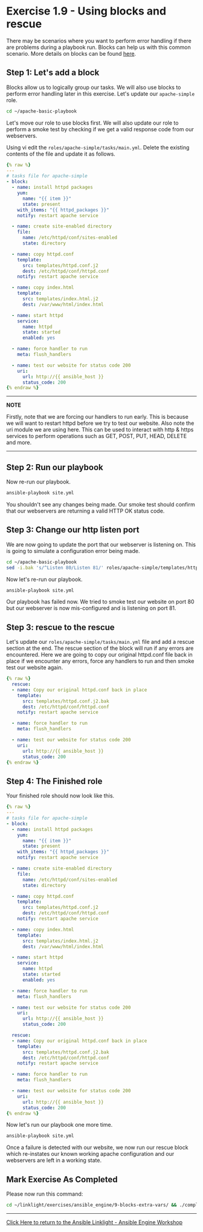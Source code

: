 # Exercise 1.9 - Using blocks and rescue

There may be scenarios where you want to perform error handling if there are problems during a playbook run. Blocks can help us with this common scenario. More details on blocks can be found [here](https://docs.ansible.com/ansible/latest/user_guide/playbooks_blocks.html).

## Step 1: Let's add a block

Blocks allow us to logically group our tasks. We will also use blocks to perform error handling later in this exercise. Let's update our `apache-simple` role.

```bash
cd ~/apache-basic-playbook
```

Let's move our role to use blocks first. We will also update our role to perform a smoke test by checking if we get a valid response code from our webservers.

Using vi edit the `roles/apache-simple/tasks/main.yml`. Delete the existing contents of the file and update it as follows.

```yml
{% raw %}
---
# tasks file for apache-simple
- block:
  - name: install httpd packages
    yum:
      name: "{{ item }}"
      state: present
    with_items: "{{ httpd_packages }}"
    notify: restart apache service

  - name: create site-enabled directory
    file:
      name: /etc/httpd/conf/sites-enabled
      state: directory

  - name: copy httpd.conf
    template:
      src: templates/httpd.conf.j2
      dest: /etc/httpd/conf/httpd.conf
    notify: restart apache service

  - name: copy index.html
    template:
      src: templates/index.html.j2
      dest: /var/www/html/index.html

  - name: start httpd
    service:
      name: httpd
      state: started
      enabled: yes

  - name: force handler to run
    meta: flush_handlers

  - name: test our website for status code 200
    uri:
      url: http://{{ ansible_host }}
      status_code: 200
{% endraw %}
```
---
**NOTE**

Firstly, note that we are forcing our handlers to run early. This is because we will want to restart httpd before we try to test our website. Also note the uri module we are using here. This can be used to interact with http & https services to perform operations such as GET, POST, PUT, HEAD, DELETE and more.

---

## Step 2: Run our playbook

Now re-run our playbook. 

```bash
ansible-playbook site.yml
```

You shouldn't see any changes being made. Our smoke test should confirm that our webservers are returning a valid HTTP OK status code.

## Step 3: Change our http listen port

We are now going to update the port that our webserver is listening on. This is going to simulate a configuration error being made.

```bash
cd ~/apache-basic-playbook
sed -i.bak 's/^Listen 80/Listen 81/' roles/apache-simple/templates/httpd.conf.j2
```
Now let's re-run our playbook.

```bash
ansible-playbook site.yml
```

Our playbook has failed now. We tried to smoke test our website on port 80 but our webserver is now mis-configured and is listening on port 81.

## Step 3: rescue to the rescue

Let's update our `roles/apache-simple/tasks/main.yml` file and add a rescue section at the end. The rescue section of the block will run if any errors are encountered. Here we are going to copy our original httpd.conf file back in place if we encounter any errors, force any handlers to run and then smoke test our website again.

```yml
{% raw %}
  rescue:
  - name: Copy our original httpd.conf back in place
    template:
      src: templates/httpd.conf.j2.bak
      dest: /etc/httpd/conf/httpd.conf
    notify: restart apache service

  - name: force handler to run
    meta: flush_handlers

  - name: test our website for status code 200
    uri:
      url: http://{{ ansible_host }}
      status_code: 200
{% endraw %}
```

## Step 4: The Finished role

Your finished role should now look like this.

```yml
{% raw %}
---
# tasks file for apache-simple
- block:
  - name: install httpd packages
    yum:
      name: "{{ item }}"
      state: present
    with_items: "{{ httpd_packages }}"
    notify: restart apache service

  - name: create site-enabled directory
    file:
      name: /etc/httpd/conf/sites-enabled
      state: directory

  - name: copy httpd.conf
    template:
      src: templates/httpd.conf.j2
      dest: /etc/httpd/conf/httpd.conf
    notify: restart apache service

  - name: copy index.html
    template:
      src: templates/index.html.j2
      dest: /var/www/html/index.html

  - name: start httpd
    service:
      name: httpd
      state: started
      enabled: yes

  - name: force handler to run
    meta: flush_handlers

  - name: test our website for status code 200
    uri:
      url: http://{{ ansible_host }}
      status_code: 200

  rescue:
  - name: Copy our original httpd.conf back in place
    template:
      src: templates/httpd.conf.j2.bak
      dest: /etc/httpd/conf/httpd.conf
    notify: restart apache service

  - name: force handler to run
    meta: flush_handlers

  - name: test our website for status code 200
    uri:
      url: http://{{ ansible_host }}
      status_code: 200
{% endraw %}
```

Now let's run our playbook one more time. 

```bash
ansible-playbook site.yml
```

Once a failure is detected with our website, we now run our rescue block which re-instates our known working apache configuration and our webservers are left in a working state.


## Mark Exercise As Completed

Please now run this command:

```bash
cd ~/linklight/exercises/ansible_engine/9-blocks-extra-vars/ && ./completed.sh
```


---

[Click Here to return to the Ansible Linklight - Ansible Engine Workshop](../README.md)
